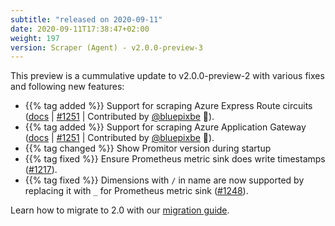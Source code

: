 ```yaml
---
subtitle: "released on 2020-09-11"
date: 2020-09-11T17:38:47+02:00
weight: 197
version: Scraper (Agent) - v2.0.0-preview-3
---
```


This preview is a cummulative update to v2.0.0-preview-2 with various fixes and following new features:

- {{% tag added %}} Support for scraping Azure Express Route circuits ([docs](https://promitor.io/configuration/v2.x/metrics/express-route-circuit) | [#1251](https://github.com/tomkerkhove/promitor/issues/1251) | Contributed by [@bluepixbe](https://github.com/bluepixbe) 🎉).
- {{% tag added %}} Support for scraping Azure Application Gateway ([docs](https://promitor.io/configuration/v2.x/metrics/application-gateway) | [#1251](https://github.com/tomkerkhove/promitor/issues/313) | Contributed by [@bluepixbe](https://github.com/bluepixbe) 🎉).
- {{% tag changed %}} Show Promitor version during startup
- {{% tag fixed %}} Ensure Prometheus metric sink does write timestamps ([#1217](https://github.com/tomkerkhove/promitor/issues/1217)).
- {{% tag fixed %}} Dimensions with `/` in name are now supported by replacing it with `_` for Prometheus metric sink ([#1248](https://github.com/tomkerkhove/promitor/issues/1248)).

Learn how to migrate to 2.0 with our [migration guide](https://promitor.io/walkthrough/migrate-from-1.x-to-2.x).
